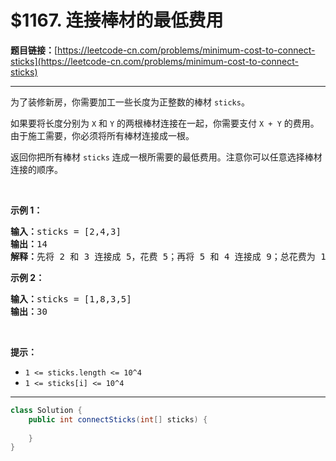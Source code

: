 # $1167. 连接棒材的最低费用

**题目链接：**[https://leetcode-cn.com/problems/minimum-cost-to-connect-sticks](https://leetcode-cn.com/problems/minimum-cost-to-connect-sticks)

---

<div class="content__1Y2H">
 <div class="notranslate">
  <p>为了装修新房，你需要加工一些长度为正整数的棒材&nbsp;<code>sticks</code>。</p> 
  <p>如果要将长度分别为&nbsp;<code>X</code> 和&nbsp;<code>Y</code>&nbsp;的两根棒材连接在一起，你需要支付&nbsp;<code>X + Y</code>&nbsp;的费用。 由于施工需要，你必须将所有棒材连接成一根。</p> 
  <p>返回你把所有棒材&nbsp;<code>sticks</code>&nbsp;连成一根所需要的最低费用。注意你可以任意选择棒材连接的顺序。</p> 
  <p>&nbsp;</p> 
  <p><strong>示例 1：</strong></p> 
  <pre class="language-text"><strong>输入：</strong>sticks = [2,4,3]
<strong>输出：</strong>14
<strong>解释：</strong>先将 2 和 3 连接成 5，花费 5；再将 5 和 4 连接成 9；总花费为 14。
</pre> 
  <p><strong>示例 2：</strong></p> 
  <pre class="language-text"><strong>输入：</strong>sticks = [1,8,3,5]
<strong>输出：</strong>30
</pre> 
  <p>&nbsp;</p> 
  <p><strong>提示：</strong></p> 
  <ul> 
   <li><code>1 &lt;= sticks.length &lt;= 10^4</code></li> 
   <li><code>1 &lt;= sticks[i] &lt;= 10^4</code></li> 
  </ul> 
 </div>
</div>

---

```java
class Solution {
    public int connectSticks(int[] sticks) {
        
    }
}
```